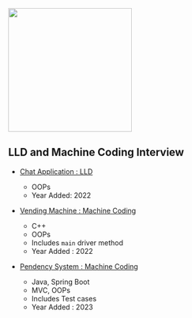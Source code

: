 <img src="https://cdn-icons-png.flaticon.com/512/2519/2519375.png" height="250px" width="250px">

## LLD and Machine Coding Interview


- [Chat Application : LLD](https://github.com/alpha74/LLD-MachineCoding/tree/main/eWVsbG93LmFp/Chat_Application)
  - OOPs
  - Year Added: 2022


- [Vending Machine : Machine Coding](https://github.com/alpha74/LLD-MachineCoding/tree/main/Z3Jvd3c%3D/Vending_Machine)
  - C++
  - OOPs
  - Includes `main` driver method
  - Year Added : 2022
 
  

- [Pendency System : Machine Coding](https://github.com/alpha74/PendencySystem_JavaSpringBoot)
  - Java, Spring Boot
  - MVC, OOPs
  - Includes Test cases
  - Year Added : 2023

